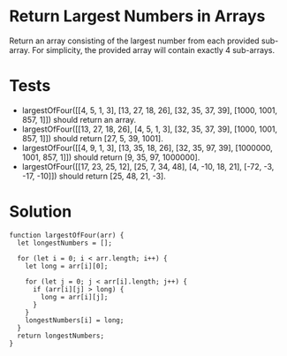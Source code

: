 # Return Largest Numbers in Arrays

Return an array consisting of the largest number from each provided sub-array. For simplicity, the provided array will contain exactly 4 sub-arrays.

# Tests

- largestOfFour([[4, 5, 1, 3], [13, 27, 18, 26], [32, 35, 37, 39], [1000, 1001, 857, 1]]) should return an array.
- largestOfFour([[13, 27, 18, 26], [4, 5, 1, 3], [32, 35, 37, 39], [1000, 1001, 857, 1]]) should return [27, 5, 39, 1001].
- largestOfFour([[4, 9, 1, 3], [13, 35, 18, 26], [32, 35, 97, 39], [1000000, 1001, 857, 1]]) should return [9, 35, 97, 1000000].
- largestOfFour([[17, 23, 25, 12], [25, 7, 34, 48], [4, -10, 18, 21], [-72, -3, -17, -10]]) should return [25, 48, 21, -3].


# Solution 

```
function largestOfFour(arr) {
  let longestNumbers = [];

  for (let i = 0; i < arr.length; i++) {
    let long = arr[i][0];

    for (let j = 0; j < arr[i].length; j++) {
      if (arr[i][j] > long) {
        long = arr[i][j];
      }
    }
    longestNumbers[i] = long;
  }
  return longestNumbers;
}
```